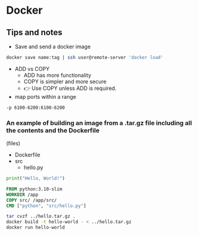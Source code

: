 # Docker



## Tips and notes



- Save and send a docker image

```bash
docker save name:tag | ssh user@remote-server 'docker load'
```

- ADD vs COPY
  - ADD has more functionality
  - COPY is simpler and more secure
  - 👉 Use COPY unless ADD is required.
- map ports within a range

```bash
-p 6100-6200:6100-6200
```



### An example of building an image from a .tar.gz file including all the contents and the Dockerfile

(files)

- Dockerfile
- src
  - hello.py

```py
print("Hello, World!")
```

```dockerfile
FROM python:3.10-slim
WORKDIR /app
COPY src/ /app/src/
CMD ["python", "src/hello.py"]
```


```bash
tar cvzf ../hello.tar.gz .
docker build -t hello-world - < ../hello.tar.gz
docker run hello-world
```

